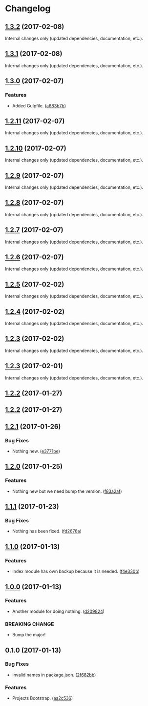 Changelog
=========

## [1.3.2](https://github.com/Reinmar/ckeditor5-b/compare/v1.3.1...v1.3.2) (2017-02-08)

Internal changes only (updated dependencies, documentation, etc.).

## [1.3.1](https://github.com/Reinmar/ckeditor5-b/compare/v1.3.0...v1.3.1) (2017-02-08)

Internal changes only (updated dependencies, documentation, etc.).

## [1.3.0](https://github.com/Reinmar/ckeditor5-b/compare/v1.2.11...v1.3.0) (2017-02-07)

### Features

* Added Gulpfile. ([a683b7b](https://github.com/Reinmar/ckeditor5-b/commit/a683b7b))


## [1.2.11](https://github.com/Reinmar/ckeditor5-b/compare/v1.2.10...v1.2.11) (2017-02-07)

Internal changes only (updated dependencies, documentation, etc.).

## [1.2.10](https://github.com/Reinmar/ckeditor5-b/compare/v1.2.9...v1.2.10) (2017-02-07)

Internal changes only (updated dependencies, documentation, etc.).

## [1.2.9](https://github.com/Reinmar/ckeditor5-b/compare/v1.2.8...v1.2.9) (2017-02-07)

Internal changes only (updated dependencies, documentation, etc.).

## [1.2.8](https://github.com/Reinmar/ckeditor5-b/compare/v1.2.7...v1.2.8) (2017-02-07)

Internal changes only (updated dependencies, documentation, etc.).

## [1.2.7](https://github.com/Reinmar/ckeditor5-b/compare/v1.2.6...v1.2.7) (2017-02-07)

Internal changes only (updated dependencies, documentation, etc.).

## [1.2.6](https://github.com/Reinmar/ckeditor5-b/compare/v1.2.5...v1.2.6) (2017-02-07)

Internal changes only (updated dependencies, documentation, etc.).

## [1.2.5](https://github.com/Reinmar/ckeditor5-b/compare/v1.2.4...v1.2.5) (2017-02-02)

Internal changes only (updated dependencies, documentation, etc.).

## [1.2.4](https://github.com/Reinmar/ckeditor5-b/compare/v1.2.3...v1.2.4) (2017-02-02)

Internal changes only (updated dependencies, documentation, etc.).

## [1.2.3](https://github.com/Reinmar/ckeditor5-b/compare/v1.2.2...v1.2.3) (2017-02-02)

Internal changes only (updated dependencies, documentation, etc.).

## [1.2.3](https://github.com/Reinmar/ckeditor5-b/compare/v1.2.2...v1.2.3) (2017-02-01)

Internal changes only (updated dependencies, documentation, etc.).

## [1.2.2](https://github.com/Reinmar/ckeditor5-b/compare/v1.2.1...v1.2.2) (2017-01-27)


## [1.2.2](https://github.com/Reinmar/ckeditor5-b/compare/v1.2.1...v1.2.2) (2017-01-27)


## [1.2.1](https://github.com/Reinmar/ckeditor5-b/compare/v1.2.0...v1.2.1) (2017-01-26)


### Bug Fixes

* Nothing new. ([e3771be](https://github.com/Reinmar/ckeditor5-b/commit/e3771be))


## [1.2.0](https://github.com/Reinmar/ckeditor5-b/compare/v1.1.1...v1.2.0) (2017-01-25)


### Features

* Nothing new but we need bump the version. ([f83a2af](https://github.com/Reinmar/ckeditor5-b/commit/f83a2af))


## [1.1.1](https://github.com/Reinmar/ckeditor5-b/compare/v1.1.0...v1.1.1) (2017-01-23)


### Bug Fixes

* Nothing has been fixed. ([fd2676a](https://github.com/Reinmar/ckeditor5-b/commit/fd2676a))


## [1.1.0](https://github.com/Reinmar/ckeditor5-b/compare/v1.0.0...v1.1.0) (2017-01-13)


### Features

* Index module has own backup because it is needed. ([f4e330b](https://github.com/Reinmar/ckeditor5-b/commit/f4e330b))


## [1.0.0](https://github.com/Reinmar/ckeditor5-b/compare/v0.1.0...v1.0.0) (2017-01-13)


### Features

* Another module for doing nothing. ([d209824](https://github.com/Reinmar/ckeditor5-b/commit/d209824))


### BREAKING CHANGE

* Bump the major!


## 0.1.0 (2017-01-13)


### Bug Fixes

* Invalid names in package.json. ([2f682bb](https://github.com/Reinmar/ckeditor5-b/commit/2f682bb))


### Features

* Projects Bootstrap. ([aa2c536](https://github.com/Reinmar/ckeditor5-b/commit/aa2c536))
